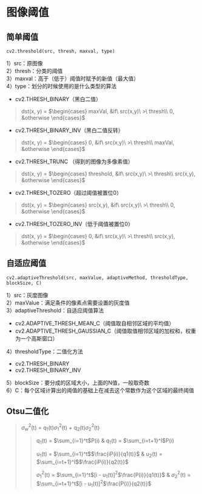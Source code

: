 # 图像阈值
## 简单阈值
```
cv2.threshold(src, thresh, maxval, type)
```
1）src：原图像  
2）thresh：分类的阈值  
3）maxval：高于（低于）阈值时赋予的新值（最大值）  
4）type：划分的时候使用的是什么类型的算法
- cv2.THRESH_BINARY（黑白二值）
> dst(x, y) = $\begin{cases} maxVal, &if\ src(x,y)\ >\ thresh\\ 0, &otherwise \end{cases}$
- cv2.THRESH_BINARY_INV（黑白二值反转）
> dst(x, y) = $\begin{cases} 0, &if\ src(x,y)\ >\ thresh\\ maxVal, &otherwise \end{cases}$
- cv2.THRESH_TRUNC （得到的图像为多像素值）
> dst(x, y) = $\begin{cases} threshold, &if\ src(x,y)\ >\ thresh\\ src(x,y), &otherwise \end{cases}$
- cv2.THRESH_TOZERO（超过阈值被置位0）
> dst(x, y) = $\begin{cases} src(x,y), &if\ src(x,y)\ >\ thresh\\ 0, &otherwise \end{cases}$
- cv2.THRESH_TOZERO_INV（低于阈值被置位0）
> dst(x, y) = $\begin{cases} 0, &if\ src(x,y)\ >\ thresh\\ src(x,y), &otherwise \end{cases}$
## 自适应阈值
```
cv2.adaptiveThreshold(src, maxValue, adaptiveMethod, thresholdType, blockSize, C)
```
1）src：灰度图像  
2）maxValue：满足条件的像素点需要设置的灰度值  
3）adaptiveThreshold：自适应阈值算法  
- cv2.ADAPTIVE_THRESH_MEAN_C（阈值取自相邻区域的平均值）
- cv2.ADAPTIVE_THRESH_GAUSSIAN_C（阈值取值相邻区域的加权和，权重为一个高斯窗口）  

4）thresholdType：二值化方法   
- cv2.THRESH_BINARY
- cv2.THRESH_BINARY_INV  

5）blockSize：要分成的区域大小，上面的N值，一般取奇数   
6）C：每个区域计算出的阈值的基础上在减去这个常数作为这个区域的最终阈值
## Otsu二值化
> $\sigma$$_w^2$(t) = q$_1$(t)$\sigma$$_1^2$(t) + q$_2$(t)$\sigma$$_2^2$(t)
>> q$_1$(t) = $\sum_{i=1}^t$P(i)  &  q$_1$(t) = $\sum_{i=t+1}^I$P(i)</p>
>> u$_1$(t) = $\sum_{i=1}^t$$\frac{iP(i)}{q1(t)}$  &  u$_2$(t) = $\sum_{i=t+1}^I$$\frac{iP(i)}{q2(t)}$</p>
>> $\sigma$$_1^2$(t) = $\sum_{i=1}^t$[i - u$_1$(t)]$^2$$\frac{P(i)}{q1(t)}$  &  $\sigma$$_2^2$(t) = $\sum_{i=t+1}^t$[i - u$_1$(t)]$^2$$\frac{P(i)}{q2(t)}$
